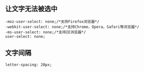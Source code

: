 ## 让文字无法被选中
```
-moz-user-select: none;/*支持Firefox浏览器*/
-webkit-user-select: none;/*支持Chrome，Opera，Safari等浏览器*/
-ms-user-select: none;/*支持IE浏览器*/
user-select: none;
```

## 文字间隔
```
letter-spacing: 20px;
```